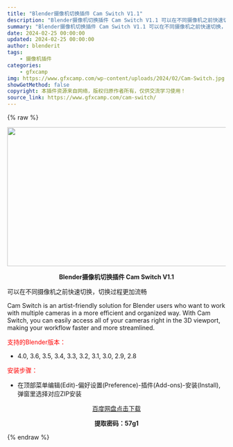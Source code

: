 ```yaml
---
title: "Blender摄像机切换插件 Cam Switch V1.1"
description: "Blender摄像机切换插件 Cam Switch V1.1 可以在不同摄像机之前快速切换，切换过程更加流畅 Cam Switch is an artist-friendly solution for..."
summary: "Blender摄像机切换插件 Cam Switch V1.1 可以在不同摄像机之前快速切换，切换过程更加流畅 Cam Switch is an artist-friendly solution for..."
date: 2024-02-25 00:00:00
updated: 2024-02-25 00:00:00
author: blenderit
tags: 
    - 摄像机插件
categories:
    - gfxcamp
img: https://www.gfxcamp.com/wp-content/uploads/2024/02/Cam-Switch.jpg
showGetMethod: false
copyright: 本插件资源来自网络，版权归原作者所有，仅供交流学习使用！
source_link: https://www.gfxcamp.com/cam-switch/
---
```


{% raw %}
<div><p><img decoding="async" class="aligncenter size-full wp-image-118721" src="https://www.gfxcamp.com/wp-content/uploads/2024/02/Cam-Switch.jpg" data-src="https://www.gfxcamp.com/wp-content/uploads/2024/02/Cam-Switch.jpg" alt="" width="640" height="320" data-srcset="https://www.gfxcamp.com/wp-content/uploads/2024/02/Cam-Switch.jpg 640w, https://www.gfxcamp.com/wp-content/uploads/2024/02/Cam-Switch-150x75.jpg 150w" data-sizes="(max-width: 640px) 100vw, 640px"></p><p style="text-align: center;"><strong>Blender摄像机切换插件 Cam Switch V1.1</strong></p><p>可以在不同摄像机之前快速切换，切换过程更加流畅</p><p>Cam Switch is an artist-friendly solution for Blender users who want to work with multiple cameras in a more efficient and organized way. With Cam Switch, you can easily access all of your cameras right in the 3D viewport, making your workflow faster and more streamlined.</p><p style="text-align: left;"><span style="color: #ff0000;">支持的Blender版本：</span></p><ul>
<li style="text-align: left;">4.0, 3.6, 3.5, 3.4, 3.3, 3.2, 3.1, 3.0, 2.9, 2.8</li>
</ul><p style="text-align: left;"><span style="color: #ff0000;">安装步骤：</span></p><ul>
<li>在顶部菜单编辑(Edit)-偏好设置(Preference)-插件(Add-ons)-安装(Install),弹窗里选择对应ZIP安装</li>
</ul><p style="text-align: center;"><a class="maxbutton-3 maxbutton maxbutton-baidu" target="_blank" rel="noopener" href="https://pan.baidu.com/s/1SuNdaCX13qbltFmlmkcpOA?pwd=57g1"><span class="mb-text">百度网盘点击下载</span></a></p><p style="text-align: center;"><strong>提取密码：57g1</strong></p></div>
<div style="display: none">gfxcamp</div>
{% endraw %}